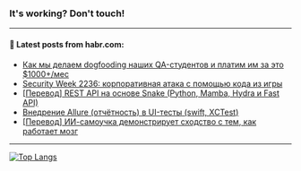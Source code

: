 ### It's working? Don't touch!

---
<!--
#### 🛠️ Technical stack:

![C++](https://img.shields.io/badge/C++-informational?logo=c%2B%2B&style=flat&logoColor=white&color=9C033A)
![Java](https://img.shields.io/badge/Java-informational?logo=java&style=flat&logoColor=white&color=007396)
![Kotlin](https://img.shields.io/badge/Kotlin-informational?logo=Kotlin&style=flat&logoColor=white&color=0095D5)
![JS](https://img.shields.io/badge/JS-informational?logo=javaScript&style=flat&logoColor=black&color=F7Df1E) <br>
![HTML5](https://img.shields.io/badge/HTML5-informational?logo=html5&style=flat&logoColor=white&color=E34F26)
![CSS3](https://img.shields.io/badge/CSS3-informational?logo=css3&style=flat&logoColor=white&color=157286)
![Sass](https://img.shields.io/badge/Saas-informational?logo=sass&style=flat&logoColor=white&color=hotpink)
![PHP](https://img.shields.io/badge/PHP-informational?logo=php&style=flat&logoColor=white&color=777BB4) <br>
![WebPAck](https://img.shields.io/badge/WebPack-informational?logo=webPack&style=flat&logoColor=white&color=FF6F00)
![Bootstrap](https://img.shields.io/badge/Bootstrap-informational?logo=Bootstrap&style=flat&logoColor=white&color=7952B3)
![MySQL](https://img.shields.io/badge/MySQL-informational?logo=MySQL&style=flat&logoColor=white&color=00f) <br>
![NodeJS](https://img.shields.io/badge/NodeJS-informational?logo=node.js&style=flat&logoColor=white&color=43853D)
![Spring](https://img.shields.io/badge/Spring-informational?logo=Spring&style=flat&logoColor=white&color=0A9EDC)
![Angular](https://img.shields.io/badge/Vue-informational?logo=vue.js&style=flat&logoColor=white&color=red)
![Git](https://img.shields.io/badge/Git-informational?logo=git&style=flat&logoColor=white&color=darkorange)

___
-->

#### 💬 Latest posts from habr.com:

<!-- BLOG-POST-LIST:START -->
- [Как мы делаем dogfooding наших QA-студентов и платим им за это $1000+/мес](https://habr.com/ru/post/686488/?utm_source=habrahabr&utm_medium=rss&utm_campaign=686488)
- [Security Week 2236: корпоративная атака с помощью кода из игры](https://habr.com/ru/post/686468/?utm_source=habrahabr&utm_medium=rss&utm_campaign=686468)
- [[Перевод] REST API на основе Snake &lpar;Python, Mamba, Hydra и Fast API&rpar;](https://habr.com/ru/post/685302/?utm_source=habrahabr&utm_medium=rss&utm_campaign=685302)
- [Внедрение Allure &lpar;отчётность&rpar; в UI-тесты &lpar;swift, XCTest&rpar;](https://habr.com/ru/post/686448/?utm_source=habrahabr&utm_medium=rss&utm_campaign=686448)
- [[Перевод] ИИ-самоучка демонстрирует сходство с тем, как работает мозг](https://habr.com/ru/post/686348/?utm_source=habrahabr&utm_medium=rss&utm_campaign=686348)
<!-- BLOG-POST-LIST:END -->

---

[![Top Langs](https://github-readme-stats.vercel.app/api/top-langs/?username=zloylis&layout=compact&hide_border=true&theme=dracula)](https://github.com/zloylis)
